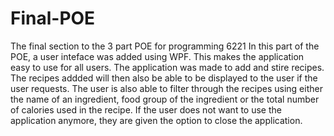 # Final-POE
The final section to the 3 part POE for programming 6221
In this part of the POE, a user inteface was added using WPF.
This makes the application easy to use for all users. 
The application was made to add and stire recipes.
The recipes addded will then also be able to be displayed to the user if the user requests.
The user is also able to filter through the recipes using either the name of an ingredient, food group of the ingredient or the total number of calories used in the recipe.
If the user does not want to use the application anymore, they are given the option to close the application.
